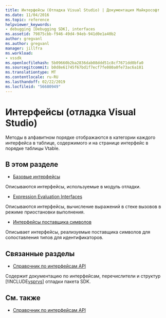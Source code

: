 ```yaml
---
title: Интерфейсы (Отладка Visual Studio) | Документация Майкрософт
ms.date: 11/04/2016
ms.topic: reference
helpviewer_keywords:
- debugging [Debugging SDK], interfaces
ms.assetid: 79875cbb-f946-49d4-94eb-941d0e1a40b2
author: gregvanl
ms.author: gregvanl
manager: jillfra
ms.workload:
- vssdk
ms.openlocfilehash: 5b09660b2ba2836dab08ddd51c8cf7671dd0bfa0
ms.sourcegitcommit: b0d8e61745f67bd1f7ecf7fe080a0fe73ac6a181
ms.translationtype: MT
ms.contentlocale: ru-RU
ms.lasthandoff: 02/22/2019
ms.locfileid: "56680949"
---
```

# <a name="interfaces-visual-studio-debugging"></a>Интерфейсы (отладка Visual Studio)
Методы в алфавитном порядке отображаются в категории каждого интерфейса в таблице, содержимого и на странице интерфейс в порядке таблицы Vtable.

## <a name="in-this-section"></a>В этом разделе
- [Базовые интерфейсы](../../../extensibility/debugger/reference/core-interfaces.md)

 Описываются интерфейсы, используемые в модуль отладки.

- [Expression Evaluation Interfaces](../../../extensibility/debugger/reference/expression-evaluation-interfaces.md)

 Описываются интерфейсы, вычисление выражений в стеке вызовов в режиме приостановки выполнения.

- [Интерфейсы поставщика символов](../../../extensibility/debugger/reference/symbol-provider-interfaces.md)

 Описывает интерфейсы, реализуемые поставщика символов для сопоставления типов для идентификаторов.

## <a name="related-sections"></a>Связанные разделы
- [Справочник по интерфейсам API](../../../extensibility/debugger/reference/api-reference-visual-studio-debugging.md)

 Содержит документацию по интерфейсам, перечислители и структур [!INCLUDE[vsprvs](../../../code-quality/includes/vsprvs_md.md)] отладки пакета SDK.

## <a name="see-also"></a>См. также
- [Справочник по интерфейсам API](../../../extensibility/debugger/reference/api-reference-visual-studio-debugging.md)